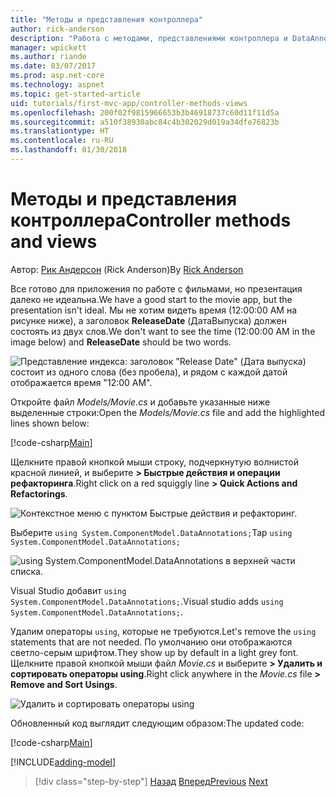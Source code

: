 ```yaml
---
title: "Методы и представления контроллера"
author: rick-anderson
description: "Работа с методами, представлениями контроллера и DataAnnotations"
manager: wpickett
ms.author: riande
ms.date: 03/07/2017
ms.prod: asp.net-core
ms.technology: aspnet
ms.topic: get-started-article
uid: tutorials/first-mvc-app/controller-methods-views
ms.openlocfilehash: 200f02f9815966653b3b46918737c60d11f11d5a
ms.sourcegitcommit: a510f38930abc84c4b302029d019a34dfe76823b
ms.translationtype: HT
ms.contentlocale: ru-RU
ms.lasthandoff: 01/30/2018
---
```

# <a name="controller-methods-and-views"></a><span data-ttu-id="c0e37-103">Методы и представления контроллера</span><span class="sxs-lookup"><span data-stu-id="c0e37-103">Controller methods and views</span></span>

<span data-ttu-id="c0e37-104">Автор: [Рик Андерсон](https://twitter.com/RickAndMSFT) (Rick Anderson)</span><span class="sxs-lookup"><span data-stu-id="c0e37-104">By [Rick Anderson](https://twitter.com/RickAndMSFT)</span></span>

<span data-ttu-id="c0e37-105">Все готово для приложения по работе с фильмами, но презентация далеко не идеальна.</span><span class="sxs-lookup"><span data-stu-id="c0e37-105">We have a good start to the movie app, but the presentation isn't ideal.</span></span> <span data-ttu-id="c0e37-106">Мы не хотим видеть время (12:00:00 AM на рисунке ниже), а заголовок **ReleaseDate** (ДатаВыпуска) должен состоять из двух слов.</span><span class="sxs-lookup"><span data-stu-id="c0e37-106">We don't want to see the time (12:00:00 AM in the image below) and **ReleaseDate** should be two words.</span></span>

![Представление индекса: заголовок "Release Date" (Дата выпуска) состоит из одного слова (без пробела), и рядом с каждой датой отображается время "12:00 AM".](working-with-sql/_static/m55.png)

<span data-ttu-id="c0e37-108">Откройте файл *Models/Movie.cs* и добавьте указанные ниже выделенные строки:</span><span class="sxs-lookup"><span data-stu-id="c0e37-108">Open the *Models/Movie.cs* file and add the highlighted lines shown below:</span></span>

[!code-csharp[Main](start-mvc/sample/MvcMovie/Models/MovieDateWithExtraUsings.cs?name=snippet_1&highlight=13-14)]

<span data-ttu-id="c0e37-109">Щелкните правой кнопкой мыши строку, подчеркнутую волнистой красной линией, и выберите **> Быстрые действия и операции рефакторинга**.</span><span class="sxs-lookup"><span data-stu-id="c0e37-109">Right click on a red squiggly line **> Quick Actions and Refactorings**.</span></span>

  ![Контекстное меню с пунктом **Быстрые действия и рефакторинг**.](controller-methods-views/_static/qa.png)


<span data-ttu-id="c0e37-111">Выберите `using System.ComponentModel.DataAnnotations;`</span><span class="sxs-lookup"><span data-stu-id="c0e37-111">Tap `using System.ComponentModel.DataAnnotations;`</span></span>

  ![using System.ComponentModel.DataAnnotations в верхней части списка.](controller-methods-views/_static/da.png)

  <span data-ttu-id="c0e37-113">Visual Studio добавит `using System.ComponentModel.DataAnnotations;`.</span><span class="sxs-lookup"><span data-stu-id="c0e37-113">Visual studio adds `using System.ComponentModel.DataAnnotations;`.</span></span>

<span data-ttu-id="c0e37-114">Удалим операторы `using`, которые не требуются.</span><span class="sxs-lookup"><span data-stu-id="c0e37-114">Let's remove the `using` statements that are not needed.</span></span> <span data-ttu-id="c0e37-115">По умолчанию они отображаются светло-серым шрифтом.</span><span class="sxs-lookup"><span data-stu-id="c0e37-115">They show up by default in a light grey font.</span></span> <span data-ttu-id="c0e37-116">Щелкните правой кнопкой мыши файл *Movie.cs* и выберите **> Удалить и сортировать операторы using**.</span><span class="sxs-lookup"><span data-stu-id="c0e37-116">Right click anywhere in the *Movie.cs* file **> Remove and Sort Usings**.</span></span>

![Удалить и сортировать операторы using](controller-methods-views/_static/rm.png)

<span data-ttu-id="c0e37-118">Обновленный код выглядит следующим образом:</span><span class="sxs-lookup"><span data-stu-id="c0e37-118">The updated code:</span></span>

[!code-csharp[Main](./start-mvc/sample/MvcMovie/Models/MovieDate.cs?name=snippet_1)]

<!-- include start -->

[!INCLUDE[adding-model](../../includes/mvc-intro/controller-methods-views.md)]

>[!div class="step-by-step"]
<span data-ttu-id="c0e37-119">[Назад](working-with-sql.md)
[Вперед](search.md)</span><span class="sxs-lookup"><span data-stu-id="c0e37-119">[Previous](working-with-sql.md)
[Next](search.md)</span></span>  
